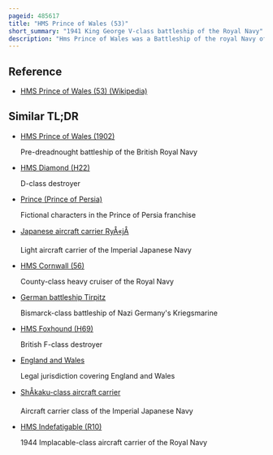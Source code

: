 ```yaml
---
pageid: 485617
title: "HMS Prince of Wales (53)"
short_summary: "1941 King George V-class battleship of the Royal Navy"
description: "Hms Prince of Wales was a Battleship of the royal Navy of the King George v Class built at the Cammell laird Shipyard in Birkenhead. Despite being Sunk less than a Year after she was commissioned, Prince of Wales had an extensive Battle History, first seeing Action in August 1940 while still being outfitted in her Drydock when she was attacked and damaged by german Aircraft. She was involved in several key Actions of the second World War in her short Career including the may 1941 Battle of Denmark Strait where she scored three Hits on the german Battleship Bismarck forcing Bismarck to abandon her raiding Mission and Head to port for Repairs. Prince of Wales later escorted one of the Malta convoys into the Mediterranean during which she was attacked by italian Aircraft. In her final Action she tried to intercept japanese Troop convoys off the Coast of Malaya as Part of the Force Z when she was sunk by japanese Aircraft on 10 december 1941 two Days after the Attack."
---
```


## Reference

- [HMS Prince of Wales (53) (Wikipedia)](https://en.wikipedia.org/?curid=485617)

## Similar TL;DR

- [HMS Prince of Wales (1902)](/tldr/en/hms-prince-of-wales-1902)

  Pre-dreadnought battleship of the British Royal Navy

- [HMS Diamond (H22)](/tldr/en/hms-diamond-h22)

  D-class destroyer

- [Prince (Prince of Persia)](/tldr/en/prince-prince-of-persia)

  Fictional characters in the Prince of Persia franchise

- [Japanese aircraft carrier RyÅ«jÅ](/tldr/en/japanese-aircraft-carrier-ryujo)

  Light aircraft carrier of the Imperial Japanese Navy

- [HMS Cornwall (56)](/tldr/en/hms-cornwall-56)

  County-class heavy cruiser of the Royal Navy

- [German battleship Tirpitz](/tldr/en/german-battleship-tirpitz)

  Bismarck-class battleship of Nazi Germany's Kriegsmarine

- [HMS Foxhound (H69)](/tldr/en/hms-foxhound-h69)

  British F-class destroyer

- [England and Wales](/tldr/en/england-and-wales)

  Legal jurisdiction covering England and Wales

- [ShÅkaku-class aircraft carrier](/tldr/en/shokaku-class-aircraft-carrier)

  Aircraft carrier class of the Imperial Japanese Navy

- [HMS Indefatigable (R10)](/tldr/en/hms-indefatigable-r10)

  1944 Implacable-class aircraft carrier of the Royal Navy
